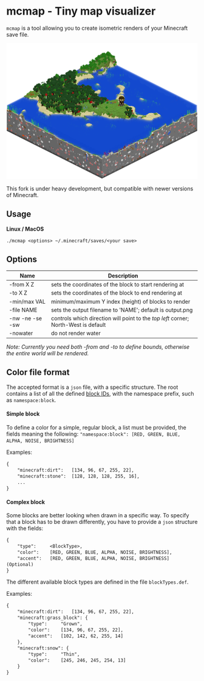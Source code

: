 # mcmap - Tiny map visualizer

`mcmap` is a tool allowing you to create isometric renders of your Minecraft save file.

![sample](sample.png)

This fork is under heavy development, but compatible with newer versions of Minecraft.

## Usage

__Linux / MacOS__
```
./mcmap <options> ~/.minecraft/saves/<your save>
```

## Options

| Name         | Description                              |
|--------------|------------------------------------------|
|-from X Z     |sets the coordinates of the block to start rendering at|
|-to X Z       |sets the coordinates of the block to end rendering at|
|-min/max VAL  |minimum/maximum Y index (height) of blocks to render|
|-file NAME    |sets the output filename to 'NAME'; default is output.png|
|-nw -ne -se -sw |controls which direction will point to the *top left* corner; North-West is default|
|-nowater      |do not render water|

*Note: Currently you need both -from and -to to define bounds, otherwise the entire world will be rendered.*

## Color file format

The accepted format is a `json` file, with a specific structure. The root contains a list of all the defined [block IDs](https://minecraft.gamepedia.com/Java_Edition_data_values#Blocks), with the namespace prefix, such as `namespace:block`.

#### Simple block

To define a color for a simple, regular block, a list must be provided, the fields meaning the following: `"namespace:block": [RED, GREEN, BLUE, ALPHA, NOISE, BRIGHTNESS]`

Examples:
```
{
    "minecraft:dirt":   [134, 96, 67, 255, 22],
    "minecraft:stone":  [128, 128, 128, 255, 16],
    ...
}
```

#### Complex block

Some blocks are better looking when drawn in a specific way. To specify that a block has to be drawn differently, you have to provide a `json` structure with the fields:

```
{
    "type":     <BlockType>,
    "color":    [RED, GREEN, BLUE, ALPHA, NOISE, BRIGHTNESS],
    "accent":   [RED, GREEN, BLUE, ALPHA, NOISE, BRIGHTNESS] (Optional)
}
```

The different available block types are defined in the file `blockTypes.def`.

Examples:

```
{
    "minecraft:dirt":   [134, 96, 67, 255, 22],
    "minecraft:grass_block": {
        "type":     "Grown",
        "color":    [134, 96, 67, 255, 22],
        "accent":   [102, 142, 62, 255, 14]
    },
    "minecraft:snow": {
        "type":     "Thin",
        "color":    [245, 246, 245, 254, 13]
    }
}
```
